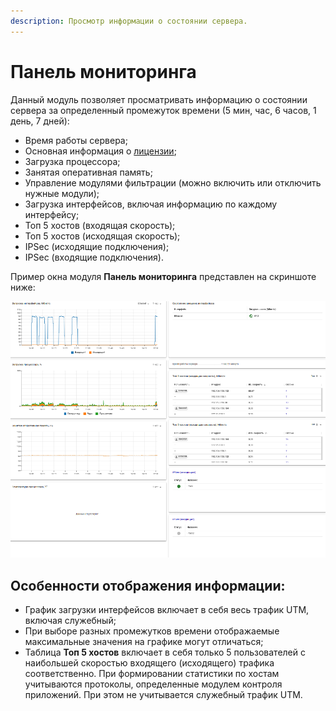 ```yaml
---
description: Просмотр информации о состоянии сервера.
---
```


# Панель мониторинга

Данный модуль позволяет просматривать информацию о состоянии сервера за определенный промежуток времени (5 мин, час, 6 часов, 1 день, 7 дней):

* Время работы сервера;
* Основная информация о [лицензии](../general/license.md);
* Загрузка процессора;
* Занятая оперативная память;
* Управление модулями фильтрации (можно включить или отключить нужные модули);
* Загрузка интерфейсов, включая информацию по каждому интерфейсу;
* Топ 5 хостов (входящая скорость);
* Топ 5 хостов (исходящая скорость);
* IPSec (исходящие подключения);
* IPSec (входящие подключения).

Пример окна модуля **Панель мониторинга** представлен на скриншоте ниже:

![](/.gitbook/assets/monitor-panel.png)
 
## Особенности отображения информации:

* График загрузки интерфейсов включает в себя весь трафик UTM, включая служебный;
* При выборе разных промежутков времени отображаемые максимальные значения на графике могут отличаться;
* Таблица **Топ 5 хостов** включает в себя только 5 пользователей с наибольшей скоростью входящего (исходящего) трафика соответственно. При формировании статистики по хостам учитываются протоколы, определенные модулем контроля приложений. При этом не учитывается служебный трафик UTM.